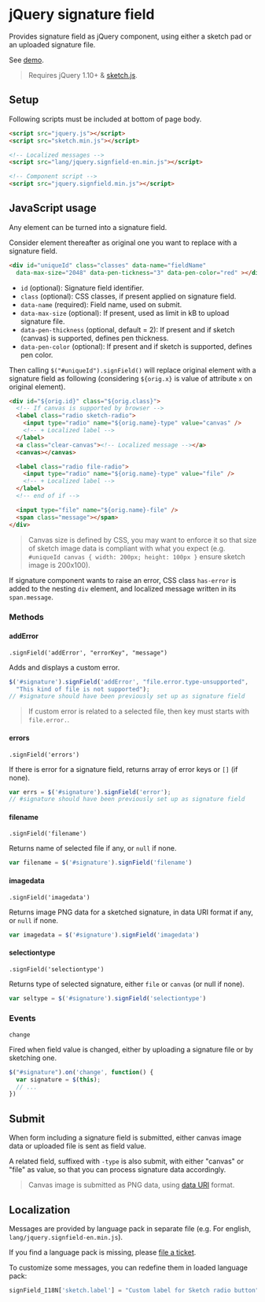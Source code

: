 # jQuery signature field

Provides signature field as jQuery component, using either a sketch pad or an uploaded signature file.

See [demo](http://rawgit.com/applicius/jquery.signfield/master/demo.html).

> Requires jQuery 1.10+ & [sketch.js](http://intridea.github.com/sketch.js).

## Setup

Following scripts must be included at bottom of page body.

```html
<script src="jquery.js"></script>
<script src="sketch.min.js"></script>

<!-- Localized messages -->
<script src="lang/jquery.signfield-en.min.js"></script>

<!-- Component script -->
<script src="jquery.signfield.min.js"></script>
```

## JavaScript usage

Any element can be turned into a signature field.

Consider element thereafter as original one you want to replace with a signature field.

```html
<div id="uniqueId" class="classes" data-name="fieldName" 
  data-max-size="2048" data-pen-tickness="3" data-pen-color="red" ></div>
```

- `id` (optional): Signature field identifier.
- `class` (optional): CSS classes, if present applied on signature field.
- `data-name` (required): Field name, used on submit.
- `data-max-size` (optional): If present, used as limit in kB to upload signature file.
- `data-pen-thickness` (optional, default = 2): If present and if sketch (canvas) is supported, defines pen thickness.
- `data-pen-color` (optional): If present and if sketch is supported, defines pen color.

Then calling `$("#uniqueId").signField()` will replace original element with a signature field as following (considering `${orig.x}` is value of attribute `x` on original element).

```html
<div id="${orig.id}" class="${orig.class}">
  <!-- If canvas is supported by browser -->
  <label class="radio sketch-radio">
    <input type="radio" name="${orig.name}-type" value="canvas" />
    <!-- + Localized label -->
  </label>
  <a class="clear-canvas"><!-- Localized message --></a>
  <canvas></canvas>

  <label class="radio file-radio">
    <input type="radio" name="${orig.name}-type" value="file" />
    <!-- + Localized label --> 
  </label>
  <!-- end of if -->

  <input type="file" name="${orig.name}-file" />
  <span class="message"></span>
</div>
```

> Canvas size is defined by CSS, you may want to enforce it so that size of sketch image data is compliant with what you expect (e.g. `#uniqueId canvas { width: 200px; height: 100px }` ensure sketch image is 200x100).

If signature component wants to raise an error, CSS class `has-error` is added to the nesting `div` element, and localized message written in its `span.message`.

### Methods

#### addError

`.signField('addError', "errorKey", "message")`

Adds and displays a custom error.

```javascript
$('#signature').signField('addError', "file.error.type-unsupported", 
  "This kind of file is not supported");
// #signature should have been previously set up as signature field
```

> If custom error is related to a selected file, then key must starts with `file.error.`.

#### errors

`.signField('errors')`

If there is error for a signature field, returns array of error keys or `[]` (if none).

```javascript
var errs = $('#signature').signField('error');
// #signature should have been previously set up as signature field
```

#### filename

`.signField('filename')`

Returns name of selected file if any, or `null` if none.

```javascript
var filename = $('#signature').signField('filename')
```

#### imagedata

`.signField('imagedata')`

Returns image PNG data for a sketched signature, in data URI format if any, or `null` if none.

```javascript
var imagedata = $('#signature').signField('imagedata')
```

#### selectiontype

`.signField('selectiontype')`

Returns type of selected signature, either `file` or `canvas` (or null if none).

```javascript
var seltype = $('#signature').signField('selectiontype')
```

### Events

`change`

Fired when field value is changed, either by uploading a signature file or by sketching one.

```javascript
$("#signature").on('change', function() { 
  var signature = $(this);
  // ...
})
```

## Submit

When form including a signature field is submitted, either canvas image data or uploaded file is sent as field value.

A related field, suffixed with `-type` is also submit, with either "canvas" or "file" as value, so that you can process signature data accordingly.

> Canvas image is submitted as PNG data, using [data URI](https://developer.mozilla.org/en-US/docs/Web/HTTP/data_URIs) format.

## Localization

Messages are provided by language pack in separate file 
(e.g. For english, `lang/jquery.signfield-en.min.js`).

If you find a language pack is missing, please [file a ticket](https://github.com/playframework/playframework/issues).

To customize some messages, you can redefine them in loaded language pack:

```javascript
signField_I18N['sketch.label'] = "Custom label for Sketch radio button";
```
